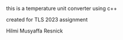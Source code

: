 this is a temperature unit converter using c++ 

created for TLS 2023 assignment

Hilmi Musyaffa
Resnick
